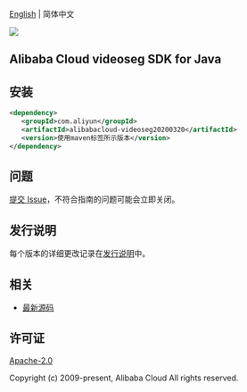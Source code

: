 [English](README.md) | 简体中文

![](https://aliyunsdk-pages.alicdn.com/icons/AlibabaCloud.svg)

## Alibaba Cloud videoseg SDK for Java

## 安装

```xml
<dependency>
   <groupId>com.aliyun</groupId>
   <artifactId>alibabacloud-videoseg20200320</artifactId>
   <version>使用maven标签所示版本</version>
</dependency>
```

## 问题

[提交 Issue](https://github.com/aliyun/alibabacloud-java-async-sdk/issues/new)，不符合指南的问题可能会立即关闭。

## 发行说明

每个版本的详细更改记录在[发行说明](./ChangeLog.txt)中。

## 相关

- [最新源码](https://github.com/aliyun/alibabacloud-async-java-sdk/)

## 许可证

[Apache-2.0](http://www.apache.org/licenses/LICENSE-2.0)

Copyright (c) 2009-present, Alibaba Cloud All rights reserved.
